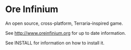 # Ore Infinium
An open source, cross-platform, Terraria-inspired game.

See http://www.oreinfinium.org for up to date information.

See INSTALL for information on how to install it.

